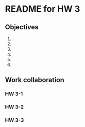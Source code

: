 # README for HW 3

## Objectives
1. 
2. 
3. 
4. 
5. 
6. 

## Work collaboration
### HW 3-1

### HW 3-2

### HW 3-3
